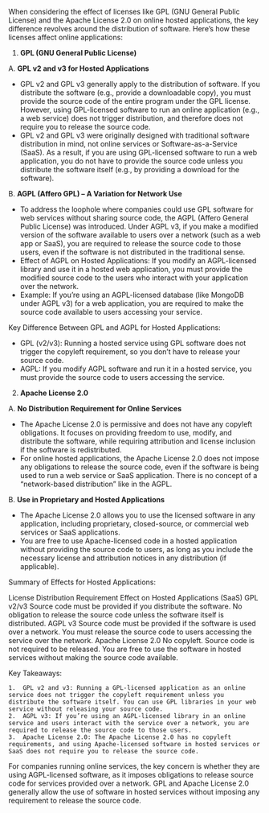 When considering the effect of licenses like GPL (GNU General Public License) and the Apache License 2.0 on online hosted applications, the key difference revolves around the distribution of software. Here’s how these licenses affect online applications:

1. **GPL (GNU General Public License)**

A. **GPL v2 and v3 for Hosted Applications**
- GPL v2 and GPL v3 generally apply to the distribution of software. If you distribute the software (e.g., provide a downloadable copy), you must provide the source code of the entire program under the GPL license. However, using GPL-licensed software to run an online application (e.g., a web service) does not trigger distribution, and therefore does not require you to release the source code.  
- GPL v2 and GPL v3 were originally designed with traditional software distribution in mind, not online services or Software-as-a-Service (SaaS). As a result, if you are using GPL-licensed software to run a web application, you do not have to provide the source code unless you distribute the software itself (e.g., by providing a download for the software).

B. **AGPL (Affero GPL) – A Variation for Network Use**

- To address the loophole where companies could use GPL software for web services without sharing source code, the AGPL (Affero General Public License) was introduced. Under AGPL v3, if you make a modified version of the software available to users over a network (such as a web app or SaaS), you are required to release the source code to those users, even if the software is not distributed in the traditional sense.
- Effect of AGPL on Hosted Applications: If you modify an AGPL-licensed library and use it in a hosted web application, you must provide the modified source code to the users who interact with your application over the network.
- Example: If you’re using an AGPL-licensed database (like MongoDB under AGPL v3) for a web application, you are required to make the source code available to users accessing your service.

Key Difference Between GPL and AGPL for Hosted Applications:

- GPL (v2/v3): Running a hosted service using GPL software does not trigger the copyleft requirement, so you don’t have to release your source code.
- AGPL: If you modify AGPL software and run it in a hosted service, you must provide the source code to users accessing the service.

2. **Apache License 2.0**

A. **No Distribution Requirement for Online Services**

- The Apache License 2.0 is permissive and does not have any copyleft obligations. It focuses on providing freedom to use, modify, and distribute the software, while requiring attribution and license inclusion if the software is redistributed.
- For online hosted applications, the Apache License 2.0 does not impose any obligations to release the source code, even if the software is being used to run a web service or SaaS application. There is no concept of a “network-based distribution” like in the AGPL.

B. **Use in Proprietary and Hosted Applications**

- The Apache License 2.0 allows you to use the licensed software in any application, including proprietary, closed-source, or commercial web services or SaaS applications.
- You are free to use Apache-licensed code in a hosted application without providing the source code to users, as long as you include the necessary license and attribution notices in any distribution (if applicable).

Summary of Effects for Hosted Applications:

License	Distribution Requirement	Effect on Hosted Applications (SaaS)
GPL v2/v3	Source code must be provided if you distribute the software.	No obligation to release the source code unless the software itself is distributed.
AGPL v3	Source code must be provided if the software is used over a network.	You must release the source code to users accessing the service over the network.
Apache License 2.0	No copyleft. Source code is not required to be released.	You are free to use the software in hosted services without making the source code available.

Key Takeaways:

	1.	GPL v2 and v3: Running a GPL-licensed application as an online service does not trigger the copyleft requirement unless you distribute the software itself. You can use GPL libraries in your web service without releasing your source code.
	2.	AGPL v3: If you’re using an AGPL-licensed library in an online service and users interact with the service over a network, you are required to release the source code to those users.
	3.	Apache License 2.0: The Apache License 2.0 has no copyleft requirements, and using Apache-licensed software in hosted services or SaaS does not require you to release the source code.

For companies running online services, the key concern is whether they are using AGPL-licensed software, as it imposes obligations to release source code for services provided over a network. GPL and Apache License 2.0 generally allow the use of software in hosted services without imposing any requirement to release the source code.
